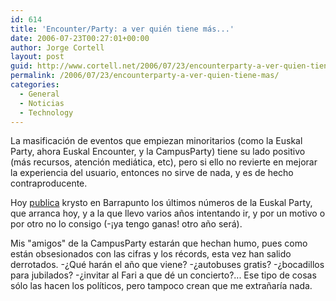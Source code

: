 ```yaml
---
id: 614
title: 'Encounter/Party: a ver quién tiene más...'
date: 2006-07-23T00:27:01+00:00
author: Jorge Cortell
layout: post
guid: http://www.cortell.net/2006/07/23/encounterparty-a-ver-quien-tiene-mas/
permalink: /2006/07/23/encounterparty-a-ver-quien-tiene-mas/
categories:
  - General
  - Noticias
  - Technology
---
```

La masificación de eventos que empiezan minoritarios (como la Euskal Party, ahora Euskal Encounter, y la CampusParty) tiene su lado positivo (más recursos, atención mediática, etc), pero si ello no revierte en mejorar la experiencia del usuario, entonces no sirve de nada, y es de hecho contraproducente.

Hoy <a title="Números Euskal" target="_blank" href="http://barrapunto.com/article.pl?sid=06/07/22/0850246&mode=thread">publica</a> krysto en Barrapunto los últimos números de la Euskal Party, que arranca hoy, y a la que llevo varios años intentando ir, y por un motivo o por otro no lo consigo (-¡ya tengo ganas! otro año será).

Mis "amigos" de la CampusParty estarán que hechan humo, pues como están obsesionados con las cifras y los récords, esta vez han salido derrotados. -¿Qué harán el año que viene? -¿autobuses gratis? -¿bocadillos para jubilados? -¿invitar al Fari a que dé un concierto?... Ese tipo de cosas sólo las hacen los polí­ticos, pero tampoco crean que me extrañarí­a nada.